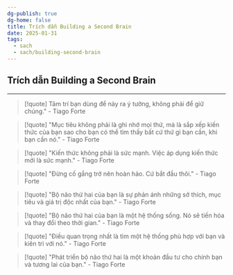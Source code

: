 ```yaml
---
dg-publish: true
dg-home: false
title: Trích dẫn Building a Second Brain
date: 2025-01-31
tags:
  - sach
  - sach/building-second-brain
---
```


## Trích dẫn Building a Second Brain
---


> [!quote] 
> Tâm trí bạn dùng để nảy ra ý tưởng, không phải để giữ chúng." - Tiago Forte

> [!quote] 
> "Mục tiêu không phải là ghi nhớ mọi thứ, mà là sắp xếp kiến thức của bạn sao cho bạn có thể tìm thấy bất cứ thứ gì bạn cần, khi bạn cần nó." - Tiago Forte

> [!quote] 
> "Kiến thức không phải là sức mạnh. Việc áp dụng kiến thức mới là sức mạnh." - Tiago Forte


> [!quote]
> "Đừng cố gắng trở nên hoàn hảo. Cứ bắt đầu thôi." - Tiago Forte

> [!quote]
> "Bộ não thứ hai của bạn là sự phản ánh những sở thích, mục tiêu và giá trị độc nhất của bạn." - Tiago Forte

> [!quote]
> "Bộ não thứ hai của bạn là một hệ thống sống. Nó sẽ tiến hóa và thay đổi theo thời gian." - Tiago Forte

> [!quote]
> "Điều quan trọng nhất là tìm một hệ thống phù hợp với bạn và kiên trì với nó." - Tiago Forte

> [!quote]
> "Phát triển bộ não thứ hai là một khoản đầu tư cho chính bạn và tương lai của bạn." - Tiago Forte

